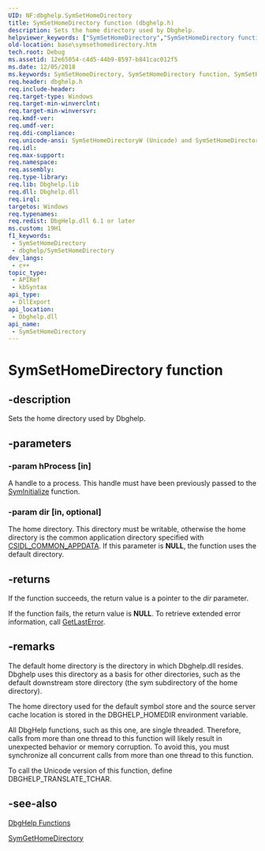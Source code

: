 ```yaml
---
UID: NF:dbghelp.SymSetHomeDirectory
title: SymSetHomeDirectory function (dbghelp.h)
description: Sets the home directory used by Dbghelp.
helpviewer_keywords: ["SymSetHomeDirectory","SymSetHomeDirectory function","SymSetHomeDirectoryW","base.symsethomedirectory","dbghelp/SymSetHomeDirectory","dbghelp/SymSetHomeDirectoryW"]
old-location: base\symsethomedirectory.htm
tech.root: Debug
ms.assetid: 12e65054-c4d5-44b9-8597-b841cac012f5
ms.date: 12/05/2018
ms.keywords: SymSetHomeDirectory, SymSetHomeDirectory function, SymSetHomeDirectoryW, base.symsethomedirectory, dbghelp/SymSetHomeDirectory, dbghelp/SymSetHomeDirectoryW
req.header: dbghelp.h
req.include-header: 
req.target-type: Windows
req.target-min-winverclnt: 
req.target-min-winversvr: 
req.kmdf-ver: 
req.umdf-ver: 
req.ddi-compliance: 
req.unicode-ansi: SymSetHomeDirectoryW (Unicode) and SymSetHomeDirectory (ANSI)
req.idl: 
req.max-support: 
req.namespace: 
req.assembly: 
req.type-library: 
req.lib: Dbghelp.lib
req.dll: Dbghelp.dll
req.irql: 
targetos: Windows
req.typenames: 
req.redist: DbgHelp.dll 6.1 or later
ms.custom: 19H1
f1_keywords:
 - SymSetHomeDirectory
 - dbghelp/SymSetHomeDirectory
dev_langs:
 - c++
topic_type:
 - APIRef
 - kbSyntax
api_type:
 - DllExport
api_location:
 - Dbghelp.dll
api_name:
 - SymSetHomeDirectory
---
```


# SymSetHomeDirectory function


## -description

Sets the home directory used by Dbghelp.

## -parameters

### -param hProcess [in]

A handle to a process. This handle must have been previously passed to the <a href="/windows/desktop/api/dbghelp/nf-dbghelp-syminitialize">SymInitialize</a> function.

### -param dir [in, optional]

The home directory. This directory must be writable, otherwise the home directory is the common application directory specified with [CSIDL_COMMON_APPDATA](/windows/win32/shell/csidl). If this parameter is <b>NULL</b>, the function uses the default directory.

## -returns

If the function succeeds, the return value is a pointer to the <i>dir</i> parameter.

If the function fails, the return value is <b>NULL</b>. To retrieve extended error information, call 
<a href="/windows/desktop/api/errhandlingapi/nf-errhandlingapi-getlasterror">GetLastError</a>.

## -remarks

The default home directory is the directory in which Dbghelp.dll resides. Dbghelp uses this directory as a basis for other directories, such as the default downstream store directory (the sym subdirectory of the home directory).

The home directory used for the default symbol store and the source server cache location is stored in the DBGHELP_HOMEDIR environment variable.

All DbgHelp functions, such as this one, are single threaded. Therefore, calls from more than one thread to this function will likely result in unexpected behavior or memory corruption. To avoid this, you must synchronize all concurrent calls from more than one thread to this function.

To call the Unicode version of this function, define DBGHELP_TRANSLATE_TCHAR.

## -see-also

<a href="/windows/desktop/Debug/dbghelp-functions">DbgHelp Functions</a>



<a href="/windows/desktop/api/dbghelp/nf-dbghelp-symgethomedirectory">SymGetHomeDirectory</a>

